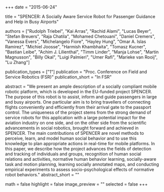 +++
date = "2015-06-24"

title = "SPENCER: A Socially Aware Service Robot for Passenger Guidance and Help in Busy Airports"

authors = ["Rudolph Triebel", "Kai Arras", "Rachid Alami", "Lucas Beyer", "Stefan Breuers", "Raja Chatila", "Mohamed Chetouani", "Daniel Cremers", "Vanessa Evers", "Michelangelo Fiore", "Hayley Hung", "Omar A. Islas Ramirez", "Michiel Joosse", "Harmish Khambhaita", "Tomasz Kucner", "Bastian Leibe", "Achim J. Lilienthal", "Timm Linder", "Manja Lohse", "Martin Magnusson", "Billy Okal", "Luigi Palmieri", "Umer Rafi", "Marieke van Rooij", "Lu Zhang"]

publication_types = ["1"]
publication = "Proc. Conference on Field and Service Robotics (FSR)"
publication_short = "In FSR"

abstract = "We present an ample description of a socially compliant mobile robotic platform, which is developed in the EU-funded project SPENCER. The purpose of this robot is to assist, inform and guide passengers in large and busy airports. One particular aim is to bring travellers of connecting flights conveniently and efficiently from their arrival gate to the passport control. The uniqueness of the project stems from the strong demand of service robots for this application with a large potential impact for the aviation industry on one side, and on the other side from the scientific advancements in social robotics, brought forward and achieved in SPENCER. The main contributions of SPENCER are novel methods to perceive, learn, and model human social behavior and to use this knowledge to plan appropriate actions in real-time for mobile platforms. In this paper, we describe how the project advances the fields of detection and tracking of individuals and groups, recognition of human social relations and activities, normative human behavior learning, socially-aware task and motion planning, learning socially annotated maps, and conducting empirical experiments to assess socio-psychological effects of normative robot behaviors."
abstract_short = ""

math = false
highlight = false
image_preview = ""
selected = false
+++
